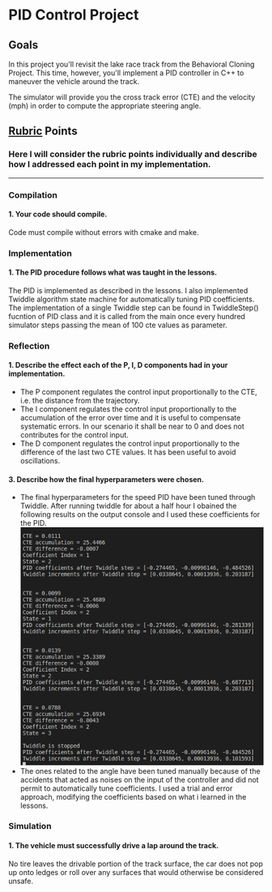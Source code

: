 # **PID Control Project**

## Goals

In this project you'll revisit the lake race track from the Behavioral Cloning Project. This time, however, you'll implement
a PID controller in C++ to maneuver the vehicle around the track.

The simulator will provide you the cross track error (CTE) and the velocity (mph) in order to compute the appropriate steering
angle.

[//]: # "Image References"

[image1]: ./twiddle.png "Twiddle"

## [Rubric](https://review.udacity.com/#!/rubrics/1972/view) Points

### Here I will consider the rubric points individually and describe how I addressed each point in my implementation.  

---

### Compilation

#### 1. Your code should compile.  

Code must compile without errors with cmake and make.

### Implementation

#### 1. The PID procedure follows what was taught in the lessons.

The PID is implemented as described in the lessons. I also implemented Twiddle algorithm state machine for automatically tuning PID coefficients. 
The implementation of a single Twiddle step can be found in TwiddleStep() fucntion of PID class and it is called from the
main once every hundred simulator steps passing the mean of 100 cte values as parameter. 

### Reflection

#### 1. Describe the effect each of the P, I, D components had in your implementation.

* The P component regulates the control input proportionally to the CTE, i.e. the distance from the trajectory.
* The I component regulates the control input proportionally to the accumulation of the error over time and it is useful to 
  compensate systematic errors. In our scenario it shall be near to 0 and does not contributes for the control input. 
* The D component regulates the control input proportionally to the difference of the last two CTE values. It has been 
  useful to avoid oscillations.

#### 3. Describe how the final hyperparameters were chosen.

* The final hyperparameters for the speed PID have been tuned through Twiddle. After running twiddle for about a half hour I
  obained the following results on the output console and I used these coefficients for the PID.
  ![alt text][image1]
* The ones related to the angle have been tuned manually because of the accidents that acted as noises on the input of the 
controller and did not permit to automatically tune coefficients. I used a trial and error approach, modifying the coefficients
based on what i learned in the lessons.

### Simulation

#### 1. The vehicle must successfully drive a lap around the track.
No tire leaves the drivable portion of the track surface, the car does not pop up onto ledges or roll over any surfaces that would otherwise be considered unsafe.
